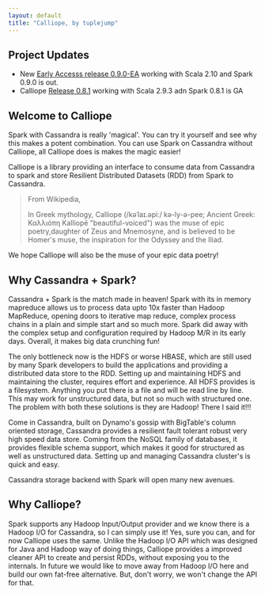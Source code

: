 ```yaml
---
layout: default
title: "Calliope, by tuplejump"
---
```


## Project Updates 
* New [Early Accesss release 0.9.0-EA](getting-started.html) working with Scala 2.10 and Spark 0.9.0 is out.
* Calliope [Release 0.8.1](getting-started.html) working with Scala 2.9.3 adn Spark 0.8.1 is GA

## Welcome to Calliope
Spark with Cassandra is really 'magical'. You can try it yourself and see why this makes a potent combination. You can use Spark on Cassandra without Calliope, all Calliope does is makes the magic easier!

Calliope is a library providing an interface to consume data from Cassandra to spark and store Resilient Distributed Datasets (RDD) from Spark to Cassandra.

> From Wikipedia,
>
> In Greek mythology, Calliope (/kəˈlaɪ.əpiː/ kə-ly-ə-pee; Ancient Greek: Καλλιόπη Kalliopē "beautiful-voiced") was the muse of epic poetry,daughter of Zeus and Mnemosyne, and is believed to be Homer's muse, the inspiration for the Odyssey and the Iliad.

We hope Calliope will also be the muse of your epic data poetry! 

## Why Cassandra + Spark?
Cassandra + Spark is the match made in heaven! Spark with its in memory mapreduce allows us to process data upto 10x faster than Hadoop MapReduce, opening doors to iterative map reduce, complex process chains in a plain and simple start and so much more. Spark did away with the complex setup and configuration required by Hadoop M/R in its early days. Overall, it makes big data crunching fun!

The only bottleneck now is the HDFS or worse HBASE, which are still used by many Spark developers to build the applications and providing a distributed data store to the RDD. Setting up and maintaining HDFS and maintaining the cluster, requires effort and experience. All HDFS provides is a filesystem. Anything you put there is a file and will be read line by line. This may work for unstructured data, but not so much with structured one. The problem with both these solutions is they are Hadoop! There I said it!!!

Come in Cassandra, built on Dynamo's gossip with BigTable's column oriented storage, Cassandra provides a resilient fault tolerant robust very high speed data store. Coming from the NoSQL family of databases, it provides flexible schema support, which makes it good for structured as well as unstructured data. Setting up and managing Cassandra cluster's is quick and easy.

Cassandra storage backend with Spark will open many new avenues.

## Why Calliope?
Spark supports any Hadoop Input/Output provider and we know there is a Hadoop I/O for Cassandra, so I can simply use it! 
Yes, sure you can, and for now Calliope uses the same. Unlike the Hadoop I/O API which was designed for Java and Hadoop way of doing things, Calliope provides a improved cleaner API to create and persist RDDs, without exposing you to the internals. In future we would like to move away from Hadoop I/O here and build our own fat-free alternative. But, don't worry, we won't change the API for that.

